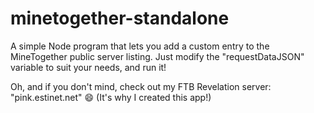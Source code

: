 # minetogether-standalone
A simple Node program that lets you add a custom entry to the MineTogether public server listing. Just modify the "requestDataJSON" variable to suit your needs, and run it!


Oh, and if you don't mind, check out my FTB Revelation server: "pink.estinet.net" :smile: (It's why I created this app!)
